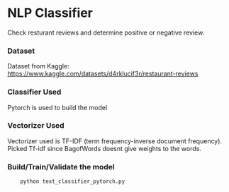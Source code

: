 # NLP Classifier 

Check resturant reviews and determine positive or negative review.

### Dataset
Dataset from Kaggle: https://www.kaggle.com/datasets/d4rklucif3r/restaurant-reviews

### Classifier Used
Pytorch is used to build the model

### Vectorizer Used
Vectorizer used is TF-IDF (term frequency-inverse document frequency). 
Picked Tf-idf since BagofWords doesnt give weights to the words.

### Build/Train/Validate the model
        python text_classifier_pytorch.py
